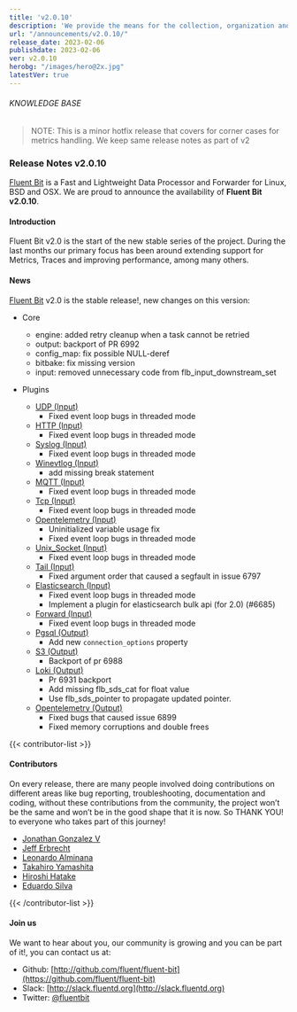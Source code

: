 ```yaml
---
title: 'v2.0.10'
description: 'We provide the means for the collection, organization and computerized retrieval of knowledgeand Lightweight Data Forwarder for Linux, BSD, macOS and Windows.'
url: "/announcements/v2.0.10/"
release_date: 2023-02-06
publishdate: 2023-02-06
ver: v2.0.10
herobg: "/images/hero@2x.jpg"
latestVer: true
---
```


###### KNOWLEDGE BASE

> NOTE: This is a minor hotfix release that covers for corner cases for metrics handling. We keep same
release notes as part of v2

### Release Notes v2.0.10

[Fluent Bit](https://fluentbit.io) is a Fast and Lightweight Data Processor and Forwarder for Linux,
BSD and OSX. We are proud to announce the availability of **Fluent Bit v2.0.10**.

#### Introduction

Fluent Bit v2.0 is the start of the new stable series of the project. During the last months our primary focus has been around extending support for Metrics, Traces and improving performance, among many others.

#### News

[Fluent Bit](https://fluentbit.io) v2.0 is the stable release!, new changes on this version:

 - Core
   - engine: added retry cleanup when a task cannot be retried
   - output: backport of PR 6992
   - config_map: fix possible NULL-deref
   - bitbake: fix missing version
   - input: removed unnecessary code from flb_input_downstream_set

 - Plugins
   - [UDP (Input)](https://docs.fluentbit.io/manual/pipeline/inputs/udp/)
      - Fixed event loop bugs in threaded mode
   - [HTTP (Input)](https://docs.fluentbit.io/manual/pipeline/inputs/http/)
      - Fixed event loop bugs in threaded mode
   - [Syslog (Input)](https://docs.fluentbit.io/manual/pipeline/inputs/syslog/)
      - Fixed event loop bugs in threaded mode
   - [Winevtlog (Input)](https://docs.fluentbit.io/manual/pipeline/inputs/winevtlog/)
      - add missing break statement
   - [MQTT (Input)](https://docs.fluentbit.io/manual/pipeline/inputs/mqtt/)
      - Fixed event loop bugs in threaded mode
   - [Tcp (Input)](https://docs.fluentbit.io/manual/pipeline/inputs/tcp/)
      - Fixed event loop bugs in threaded mode
   - [Opentelemetry (Input)](https://docs.fluentbit.io/manual/pipeline/inputs/opentelemetry/)
      - Uninitialized variable usage fix
      - Fixed event loop bugs in threaded mode
   - [Unix_Socket (Input)](https://docs.fluentbit.io/manual/pipeline/inputs/unix_socket/)
      - Fixed event loop bugs in threaded mode
   - [Tail (Input)](https://docs.fluentbit.io/manual/pipeline/inputs/tail/)
      - Fixed argument order that caused a segfault in issue 6797
   - [Elasticsearch (Input)](https://docs.fluentbit.io/manual/pipeline/inputs/elasticsearch/)
      - Fixed event loop bugs in threaded mode
      - Implement a plugin for elasticsearch bulk api (for 2.0) (#6685)
   - [Forward (Input)](https://docs.fluentbit.io/manual/pipeline/inputs/forward/)
      - Fixed event loop bugs in threaded mode
   - [Pgsql (Output)](https://docs.fluentbit.io/manual/pipeline/outputs/pgsql/)
      - Add new `connection_options` property
   - [S3 (Output)](https://docs.fluentbit.io/manual/pipeline/outputs/s3/)
      - Backport of pr 6988
   - [Loki (Output)](https://docs.fluentbit.io/manual/pipeline/outputs/loki/)
      - Pr 6931 backport
      - Add missing flb_sds_cat for float value
      - Use flb_sds_pointer to propagate updated pointer.
   - [Opentelemetry (Output)](https://docs.fluentbit.io/manual/pipeline/outputs/opentelemetry/)
      - Fixed bugs that caused issue 6899
      - Fixed memory corruptions and double frees

{{< contributor-list >}}
#### Contributors

On every release, there are many people involved doing contributions on different areas like bug reporting, troubleshooting, documentation and coding, without these contributions from the community, the project won’t be the same and won’t be in the good shape that it is now. So THANK YOU! to everyone who takes part of this journey!

- [Jonathan Gonzalez V](https://github.com/sxd)
- [Jeff Erbrecht](https://github.com/jefferbrecht)
- [Leonardo Alminana](https://github.com/leonardo-albertovich)
- [Takahiro Yamashita](https://github.com/nokute78)
- [Hiroshi Hatake](https://github.com/cosmo0920)
- [Eduardo Silva](https://github.com/edsiper)

{{< /contributor-list >}}

#### Join us

We want to hear about you, our community is growing and you can be part of it!, you can contact us at:

* Github: [http://github.com/fluent/fluent-bit](https://github.com/fluent/fluent-bit)
* Slack: [http://slack.fluentd.org](http://slack.fluentd.org)
* Twitter: [@fluentbit](https://twitter.com/fluentbit)
